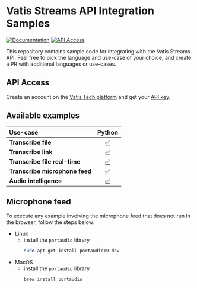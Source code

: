 # Vatis Streams API Integration Samples

[![Documentation](https://img.shields.io/badge/docs-passing-green)](https://docs.vatis.tech/introduction)
[![API Access](https://img.shields.io/badge/access-api--key-blue)](https://vatis.tech/app/playground/transcribe)

This repository contains sample code for integrating with the Vatis Streams API. Feel free to pick the language and
use-case of your choice, and create a PR with additional languages or use-cases.

## API Access

Create an account on the [Vatis Tech platform](https://vatis.tech/app) and get
your [API key](https://vatis.tech/app/playground/transcribe).

## Available examples

| Use-case                       |                  Python                   |
|:-------------------------------|:-----------------------------------------:|
| **Transcribe file**            |      [✅](python/transcribe-file.py)       |
| **Transcribe link**            |      [✅](python/transcribe-link.py)       |
| **Transcribe file real-time**  | [✅](python/transcribe-file-real-time.py)  |
| **Transcribe microphone feed** | [✅](python/transcribe-microphone-feed.py) |
| **Audio intelligence**         |     [✅](python/audio-intelligence.py)     |

## Microphone feed

To execute any example involving the microphone feed that does not run in the browser, follow the steps below:
- Linux
  - install the `portaudio` library
    ```bash
    sudo apt-get install portaudio19-dev
    ```
- MacOS
  - install the `portaudio` library
      ```bash
      brew install portaudio
      ```